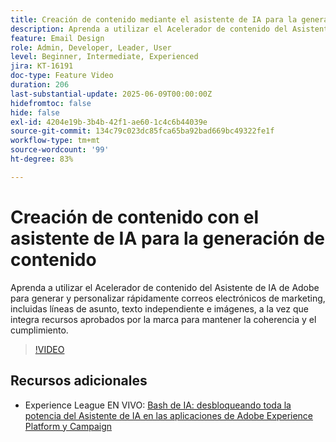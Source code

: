 ```yaml
---
title: Creación de contenido mediante el asistente de IA para la generación de contenido
description: Aprenda a utilizar el Acelerador de contenido del Asistente de IA de Adobe para generar y personalizar rápidamente correos electrónicos de marketing, incluidas líneas de asunto, texto independiente e imágenes, a la vez que integra recursos aprobados por la marca para mantener la coherencia y el cumplimiento.
feature: Email Design
role: Admin, Developer, Leader, User
level: Beginner, Intermediate, Experienced
jira: KT-16191
doc-type: Feature Video
duration: 206
last-substantial-update: 2025-06-09T00:00:00Z
hidefromtoc: false
hide: false
exl-id: 4204e19b-3b4b-42f1-ae60-1c4c6b44039e
source-git-commit: 134c79c023dc85fca65ba92bad669bc49322fe1f
workflow-type: tm+mt
source-wordcount: '99'
ht-degree: 83%

---
```


# Creación de contenido con el asistente de IA para la generación de contenido

Aprenda a utilizar el Acelerador de contenido del Asistente de IA de Adobe para generar y personalizar rápidamente correos electrónicos de marketing, incluidas líneas de asunto, texto independiente e imágenes, a la vez que integra recursos aprobados por la marca para mantener la coherencia y el cumplimiento.

>[!VIDEO](https://video.tv.adobe.com/v/3463767/?learn=on&enablevpops&captions=spa)

## Recursos adicionales

* Experience League EN VIVO: [Bash de IA: desbloqueando toda la potencia del Asistente de IA en las aplicaciones de Adobe Experience Platform y Campaign](https://experienceleague.adobe.com/es/docs/events/experience-league-live-recordings/episodes/exl-live-episode-09-26-24)
